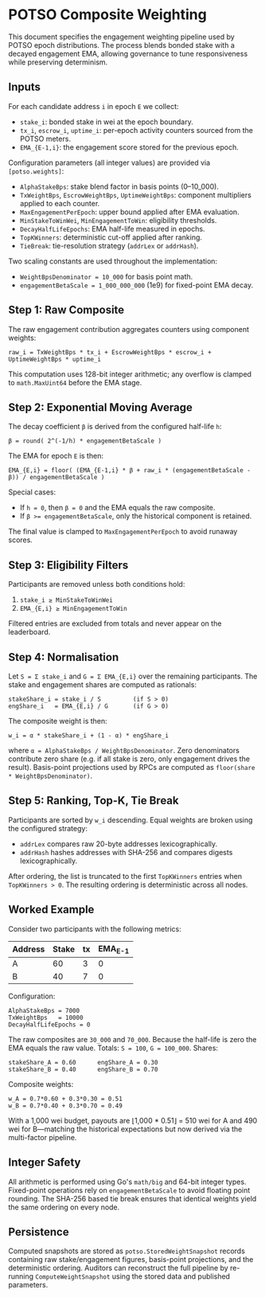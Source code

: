 # POTSO Composite Weighting

This document specifies the engagement weighting pipeline used by POTSO epoch
distributions. The process blends bonded stake with a decayed engagement EMA,
allowing governance to tune responsiveness while preserving determinism.

## Inputs

For each candidate address `i` in epoch `E` we collect:

- `stake_i`: bonded stake in wei at the epoch boundary.
- `tx_i`, `escrow_i`, `uptime_i`: per-epoch activity counters sourced from the
  POTSO meters.
- `EMA_{E-1,i}`: the engagement score stored for the previous epoch.

Configuration parameters (all integer values) are provided via
`[potso.weights]`:

- `AlphaStakeBps`: stake blend factor in basis points (0–10_000).
- `TxWeightBps`, `EscrowWeightBps`, `UptimeWeightBps`: component multipliers
  applied to each counter.
- `MaxEngagementPerEpoch`: upper bound applied after EMA evaluation.
- `MinStakeToWinWei`, `MinEngagementToWin`: eligibility thresholds.
- `DecayHalfLifeEpochs`: EMA half-life measured in epochs.
- `TopKWinners`: deterministic cut-off applied after ranking.
- `TieBreak`: tie-resolution strategy (`addrLex` or `addrHash`).

Two scaling constants are used throughout the implementation:

- `WeightBpsDenominator = 10_000` for basis point math.
- `engagementBetaScale = 1_000_000_000` (1e9) for fixed-point EMA decay.

## Step 1: Raw Composite

The raw engagement contribution aggregates counters using component weights:

```
raw_i = TxWeightBps * tx_i + EscrowWeightBps * escrow_i + UptimeWeightBps * uptime_i
```

This computation uses 128-bit integer arithmetic; any overflow is clamped to
`math.MaxUint64` before the EMA stage.

## Step 2: Exponential Moving Average

The decay coefficient `β` is derived from the configured half-life `h`:

```
β = round( 2^(-1/h) * engagementBetaScale )
```

The EMA for epoch `E` is then:

```
EMA_{E,i} = floor( (EMA_{E-1,i} * β + raw_i * (engagementBetaScale - β)) / engagementBetaScale )
```

Special cases:

- If `h = 0`, then `β = 0` and the EMA equals the raw composite.
- If `β >= engagementBetaScale`, only the historical component is retained.

The final value is clamped to `MaxEngagementPerEpoch` to avoid runaway scores.

## Step 3: Eligibility Filters

Participants are removed unless both conditions hold:

1. `stake_i ≥ MinStakeToWinWei`
2. `EMA_{E,i} ≥ MinEngagementToWin`

Filtered entries are excluded from totals and never appear on the leaderboard.

## Step 4: Normalisation

Let `S = Σ stake_i` and `G = Σ EMA_{E,i}` over the remaining participants. The
stake and engagement shares are computed as rationals:

```
stakeShare_i = stake_i / S         (if S > 0)
engShare_i   = EMA_{E,i} / G       (if G > 0)
```

The composite weight is then:

```
w_i = α * stakeShare_i + (1 - α) * engShare_i
```

where `α = AlphaStakeBps / WeightBpsDenominator`. Zero denominators contribute
zero share (e.g. if all stake is zero, only engagement drives the result).
Basis-point projections used by RPCs are computed as
`floor(share * WeightBpsDenominator)`.

## Step 5: Ranking, Top-K, Tie Break

Participants are sorted by `w_i` descending. Equal weights are broken using the
configured strategy:

- `addrLex` compares raw 20-byte addresses lexicographically.
- `addrHash` hashes addresses with SHA-256 and compares digests lexicographically.

After ordering, the list is truncated to the first `TopKWinners` entries when
`TopKWinners > 0`. The resulting ordering is deterministic across all nodes.

## Worked Example

Consider two participants with the following metrics:

| Address | Stake | tx | EMA<sub>E-1</sub> |
| ------- | ----- | -- | ------------------ |
| A       | 60    | 3  | 0                  |
| B       | 40    | 7  | 0                  |

Configuration:

```
AlphaStakeBps = 7000
TxWeightBps   = 10000
DecayHalfLifeEpochs = 0
```

The raw composites are `30_000` and `70_000`. Because the half-life is zero the
EMA equals the raw value. Totals: `S = 100`, `G = 100_000`. Shares:

```
stakeShare_A = 0.60      engShare_A = 0.30
stakeShare_B = 0.40      engShare_B = 0.70
```

Composite weights:

```
w_A = 0.7*0.60 + 0.3*0.30 = 0.51
w_B = 0.7*0.40 + 0.3*0.70 = 0.49
```

With a 1,000 wei budget, payouts are ⌊1,000 * 0.51⌋ = 510 wei for A and 490 wei
for B—matching the historical expectations but now derived via the multi-factor
pipeline.

## Integer Safety

All arithmetic is performed using Go's `math/big` and 64-bit integer types.
Fixed-point operations rely on `engagementBetaScale` to avoid floating point
rounding. The SHA-256 based tie break ensures that identical weights yield the
same ordering on every node.

## Persistence

Computed snapshots are stored as `potso.StoredWeightSnapshot` records containing
raw stake/engagement figures, basis-point projections, and the deterministic
ordering. Auditors can reconstruct the full pipeline by re-running
`ComputeWeightSnapshot` using the stored data and published parameters.

